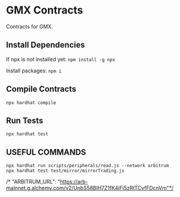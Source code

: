 # GMX Contracts
Contracts for GMX.

## Install Dependencies
If npx is not installed yet:
`npm install -g npx`

Install packages:
`npm i`

## Compile Contracts
`npx hardhat compile`

## Run Tests
`npx hardhat test`


## USEFUL COMMANDS
```
npx hardhat run scripts/peripherals/read.js --network arbitrum
npx hardhat test test/mirror/mirrorTrading.js
```

/* "ARBITRUM_URL": "https://arb-mainnet.g.alchemy.com/v2/UnbS58BlH7Z1fK4iFj5zRtTCvfFDcnVm"*/